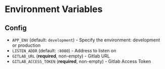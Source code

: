 # Environment Variables

## Config

 - `APP_ENV` (default: `development`) - Specify the environment: development or production
 - `LISTEN_ADDR` (default: `:8080`) - Address to listen on
 - `GITLAB_URL` (**required**, non-empty) - Gitlab URL
 - `GITLAB_ACCESS_TOKEN` (**required**, non-empty) - Gitlab Access Token

